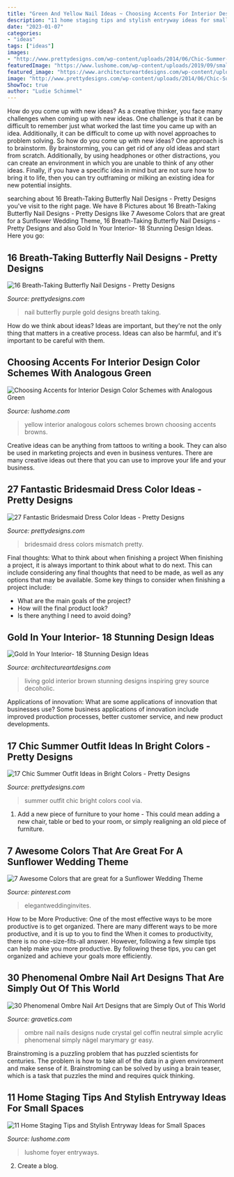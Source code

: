 ```yaml
---
title: "Green And Yellow Nail Ideas ~ Choosing Accents For Interior Design Color Schemes With Analogous Green"
description: "11 home staging tips and stylish entryway ideas for small spaces"
date: "2023-01-07"
categories:
- "ideas"
tags: ["ideas"]
images:
- "http://www.prettydesigns.com/wp-content/uploads/2014/06/Chic-Summer-Outfit.jpg"
featuredImage: "https://www.lushome.com/wp-content/uploads/2019/09/small-interior-design-entryway-ideas-10.jpg"
featured_image: "https://www.architectureartdesigns.com/wp-content/uploads/2015/05/333-630x472.jpg"
image: "http://www.prettydesigns.com/wp-content/uploads/2014/06/Chic-Summer-Outfit.jpg"
ShowToc: true
author: "Ludie Schimmel"
---
```



How do you come up with new ideas?
As a creative thinker, you face many challenges when coming up with new ideas. One challenge is that it can be difficult to remember just what worked the last time you came up with an idea. Additionally, it can be difficult to come up with novel approaches to problem solving.  So how do you come up with new ideas? 
One approach is to brainstorm. By brainstorming, you can get rid of any old ideas and start from scratch. Additionally, by using headphones or other distractions, you can create an environment in which you are unable to think of any other ideas. Finally, if you have a specific idea in mind but are not sure how to bring it to life, then you can try outframing or milking an existing idea for new potential insights.

	

		
searching about 16 Breath-Taking Butterfly Nail Designs - Pretty Designs you've visit to the right page. We have 8 Pictures about 16 Breath-Taking Butterfly Nail Designs - Pretty Designs like 7 Awesome Colors that are great for a Sunflower Wedding Theme, 16 Breath-Taking Butterfly Nail Designs - Pretty Designs and also Gold In Your Interior- 18 Stunning Design Ideas. Here you go:
		
    
## 16 Breath-Taking Butterfly Nail Designs - Pretty Designs

<img loading=lazy src="http://www.prettydesigns.com/wp-content/uploads/2014/08/Gold-and-Purple-Butterfly-Nail-Design.jpg" onerror="this.onerror=null;this.src='https://tse4.mm.bing.net/th?id=OIP.Z4qFQ7Vl_xCnPfjGEjTJcAHaK4&amp;pid=15.1';" alt="16 Breath-Taking Butterfly Nail Designs - Pretty Designs">

_Source: prettydesigns.com_

>nail butterfly purple gold designs breath taking. 

	

How do we think about ideas?
Ideas are important, but they're not the only thing that matters in a creative process. Ideas can also be harmful, and it's important to be careful with them.

    
## Choosing Accents For Interior Design Color Schemes With Analogous Green

<img loading=lazy src="https://www.lushome.com/wp-content/uploads/2017/07/yellow-green-colors-interior-design-3.jpg" onerror="this.onerror=null;this.src='https://tse1.mm.bing.net/th?id=OIP.mNDkMhbgZuEYOLc8aVYUSwHaJ3&amp;pid=15.1';" alt="Choosing Accents for Interior Design Color Schemes with Analogous Green">

_Source: lushome.com_

>yellow interior analogous colors schemes brown choosing accents browns. 

	

Creative ideas can be anything from tattoos to writing a book. They can also be used in marketing projects and even in business ventures. There are many creative ideas out there that you can use to improve your life and your business.

    
## 27 Fantastic Bridesmaid Dress Color Ideas - Pretty Designs

<img loading=lazy src="http://www.prettydesigns.com/wp-content/uploads/2015/11/Mismatch-Colors.jpg" onerror="this.onerror=null;this.src='https://tse1.mm.bing.net/th?id=OIP.hU8iXQTHMwJUaBUeuj9JsAHaLC&amp;pid=15.1';" alt="27 Fantastic Bridesmaid Dress Color Ideas - Pretty Designs">

_Source: prettydesigns.com_

>bridesmaid dress colors mismatch pretty. 

	

Final thoughts: What to think about when finishing a project
When finishing a project, it is always important to think about what to do next. This can include considering any final thoughts that need to be made, as well as any options that may be available. Some key things to consider when finishing a project include:
- What are the main goals of the project?
- How will the final product look?
- Is there anything I need to avoid doing?

    
## Gold In Your Interior- 18 Stunning Design Ideas

<img loading=lazy src="https://www.architectureartdesigns.com/wp-content/uploads/2015/05/333-630x472.jpg" onerror="this.onerror=null;this.src='https://tse2.mm.bing.net/th?id=OIP.io41RZZq1IlRjMuUoYE24wHaFj&amp;pid=15.1';" alt="Gold In Your Interior- 18 Stunning Design Ideas">

_Source: architectureartdesigns.com_

>living gold interior brown stunning designs inspiring grey source decoholic. 

	

Applications of innovation: What are some applications of innovation that businesses use?
Some business applications of innovation include improved production processes, better customer service, and new product developments.

    
## 17 Chic Summer Outfit Ideas In Bright Colors - Pretty Designs

<img loading=lazy src="http://www.prettydesigns.com/wp-content/uploads/2014/06/Chic-Summer-Outfit.jpg" onerror="this.onerror=null;this.src='https://tse2.mm.bing.net/th?id=OIP.YPBAn0ImFOHGF9vsnu9yVAHaK3&amp;pid=15.1';" alt="17 Chic Summer Outfit Ideas in Bright Colors - Pretty Designs">

_Source: prettydesigns.com_

>summer outfit chic bright colors cool via. 

	

1. Add a new piece of furniture to your home - This could mean adding a new chair, table or bed to your room, or simply realigning an old piece of furniture.

    
## 7 Awesome Colors That Are Great For A Sunflower Wedding Theme

<img loading=lazy src="https://i.pinimg.com/736x/a5/20/18/a520180bb2cc2cd9404f393da7ada5e7.jpg" onerror="this.onerror=null;this.src='https://tse1.mm.bing.net/th?id=OIP.2pbYKCHJySOD58D9rHWMNAHaP3&amp;pid=15.1';" alt="7 Awesome Colors that are great for a Sunflower Wedding Theme">

_Source: pinterest.com_

>elegantweddinginvites. 

	

How to be More Productive: One of the most effective ways to be more productive is to get organized. There are many different ways to be more productive, and it is up to you to find the
When it comes to productivity, there is no one-size-fits-all answer. However, following a few simple tips can help make you more productive. By following these tips, you can get organized and achieve your goals more efficiently.

    
## 30 Phenomenal Ombre Nail Art Designs That Are Simply Out Of This World

<img loading=lazy src="https://www.gravetics.com/wp-content/uploads/2017/08/Nude-ombre-nails.jpg" onerror="this.onerror=null;this.src='https://tse4.mm.bing.net/th?id=OIP.OWSIGsdCgMHVjE1sPzJXnQHaJ_&amp;pid=15.1';" alt="30 Phenomenal Ombre Nail Art Designs that are Simply Out of This World">

_Source: gravetics.com_

>ombre nail nails designs nude crystal gel coffin neutral simple acrylic phenomenal simply nägel marymary gr easy. 

	

Brainstroming is a puzzling problem that has puzzled scientists for centuries. The problem is how to take all of the data in a given environment and make sense of it. Brainstroming can be solved by using a brain teaser, which is a task that puzzles the mind and requires quick thinking.

    
## 11 Home Staging Tips And Stylish Entryway Ideas For Small Spaces

<img loading=lazy src="https://www.lushome.com/wp-content/uploads/2019/09/small-interior-design-entryway-ideas-10.jpg" onerror="this.onerror=null;this.src='https://tse2.mm.bing.net/th?id=OIP.cmyfrB30DktbgL7DWM5fAAHaJ3&amp;pid=15.1';" alt="11 Home Staging Tips and Stylish Entryway Ideas for Small Spaces">

_Source: lushome.com_

>lushome foyer entryways. 

	

2. Create a blog.

